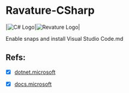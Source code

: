 # Ravature-CSharp
|![C# Logo](https://upload.wikimedia.org/wikipedia/commons/thumb/7/7a/C_Sharp_logo.svg/150px-C_Sharp_logo.svg.png)|![Revature Logo](https://3g4d13k75x47q7v53surz1gi-wpengine.netdna-ssl.com/wp-content/themes/revature/imgs/logo.png)|

Enable snaps and install Visual Studio Code.md

## Refs:
* [x] [dotnet.microsoft](https://dotnet.microsoft.com/learn/dotnet/hello-world-tutorial/next "dotnet.microsoft")
* [x] [docs.microsoft](https://docs.microsoft.com/ "docs.microsoft")



